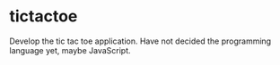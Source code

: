 # tictactoe
Develop the tic tac toe application. Have not decided the programming language yet, maybe JavaScript.
